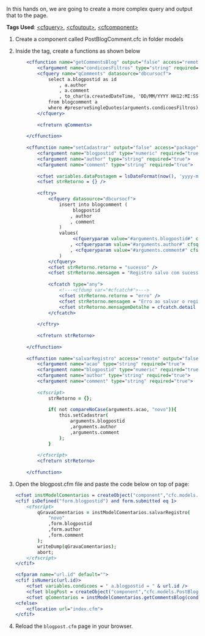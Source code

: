 In this hands on, we are going to create a more complex query and output that to the page.

**Tags Used**: [\<cfquery>](https://helpx.adobe.com/coldfusion/cfml-reference/coldfusion-tags/tags-p-q/cfquery.html), [\<cfoutput>](https://helpx.adobe.com/coldfusion/cfml-reference/coldfusion-tags/tags-m-o/cfoutput.html), [\<cfcomponent>](https://helpx.adobe.com/coldfusion/developing-applications/building-blocks-of-coldfusion-applications/building-and-using-coldfusion-components.html)


1. Create a component called PostBlogComment.cfc in folder models

1. Inside the <cfcomponent> tag, create a functions as shown below

    ```cfml
		<cffunction name="getCommentsBlog" output="false" access="remote" returntype="query">
			<cfargument name="condicoesFiltros" type="string" required="true">
			<cfquery name="qComments" datasource="dbcursocf">
				select a.blogpostid as id
					, a.author
					, a.comment
					, to_char(a.createdDateTime, 'DD/MM/YYYY HH12:MI:SS') as dataHoraSistema
				from blogcomment a
				where #preserveSingleQuotes(arguments.condicoesFiltros)#
			</cfquery>
			
			<cfreturn qComments>
			
		</cffunction>
		
		<cffunction name="setCadastrar" output="false" access="package" returntype="struct">
			<cfargument name="blogpostid" type="numeric" required="true">
			<cfargument name="author" type="string" required="true">
			<cfargument name="comment" type="string" required="true">
			
			<cfset variables.dataPostagem = lsDateFormat(now(), 'yyyy-mm-dd') &" "& lsTimeFormat(now(), 'HH:mm:ss') />
			<cfset strRetorno = {} />
			
			<cftry>
				<cfquery datasource="dbcursocf">
					insert into blogcomment (
						 blogpostid
						, author
						, comment
					)
					values(
						 <cfqueryparam value="#arguments.blogpostid#" cfsqltype="cf_sql_integer" maxlength="4">
						, <cfqueryparam value="#arguments.author#" cfsqltype="cf_sql_longvarchar">
						, <cfqueryparam value="#arguments.comment#" cfsqltype="cf_sql_longvarchar">
					)
				</cfquery>
				<cfset strRetorno.retorno = "sucesso" />
				<cfset strRetorno.mensagem = "Registro salvo com sucesso" />
				
				<cfcatch type="any">
					<!---<cfdump var="#cfcatch#">--->
					<cfset strRetorno.retorno = "erro" />
					<cfset strRetorno.mensagem = "Erro ao salvar o registro" />
					<cfset strRetorno.mensagemDetalhe = cfcatch.detail />
				</cfcatch>
			
			</cftry>
			
			<cfreturn strRetorno>
			
		</cffunction>
		
		<cffunction name="salvarRegistro" access="remote" output="false" returntype="struct">
			<cfargument name="acao" type="string" required="true">
			<cfargument name="blogpostid" type="numeric" required="true">
			<cfargument name="author" type="string" required="true">
			<cfargument name="comment" type="string" required="true">
			
			<cfscript>
				strRetorno = {};
				
				if( not compareNoCase(arguments.acao, "novo")){
					this.setCadastrar(
						arguments.blogpostid
						,arguments.author
						,arguments.comment
					);
				} 
				
			</cfscript>
			<cfreturn strRetorno>
			
		</cffunction>
    ```

1. Open the blogpost.cfm file and paste the code below on top of page:

    ```cfml
    <cfset instModelComentarios = createObject("component","cfc.models.PostComments") />
	<cfif isDefined("form.blogpostid") and form.submitted eq 1>
		<cfscript>
			qGravaComentarios = instModelComentarios.salvarRegistro(
				"novo"
				,form.blogpostid
				,form.author
				,form.comment
			);
			writeDump(qGravaComentarios);
			abort;
		</cfscript>
	</cfif>

	<cfparam name="url.id" default="">
	<cfif isNumeric(url.id)>
		<cfset variables.condicoes = " a.blogpostid = " & url.id />
		<cfset blogPost = createObject("component","cfc.models.PostBlog" ).getPostsBlog(condicoesFiltros: variables.condicoes) />
		<cfset qComentarios = instModelComentarios.getCommentsBlog(condicoesFiltros: variables.condicoes) />
	<cfelse>
		<cflocation url="index.cfm">
	</cfif>
    ```

1. Reload the `blogpost.cfm` page in your browser.
